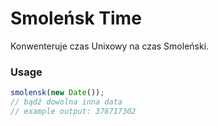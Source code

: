 # Smoleńsk Time
Konwenteruje czas Unixowy na czas Smoleński.
### Usage
```js
smolensk(new Date());
// bądź dowolna inna data
// example output: 378717302
```
